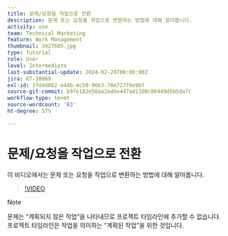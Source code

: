 ```yaml
---
title: 문제/요청을 작업으로 전환
description: 문제 또는 요청을 작업으로 변환하는 방법에 대해 알아봅니다.
activity: use
team: Technical Marketing
feature: Work Management
thumbnail: 3427605.jpg
type: Tutorial
role: User
level: Intermediate
last-substantial-update: 2024-02-28T00:00:00Z
jira: KT-10069
exl-id: 1fd4d862-e44b-4c50-9663-70e727f6e9b7
source-git-commit: b97e182e50aa2ed6e447ad11d0c86449d5b5da7c
workflow-type: tm+mt
source-wordcount: '63'
ht-degree: 57%

---
```


# 문제/요청을 작업으로 전환

이 비디오에서는 문제 또는 요청을 작업으로 변환하는 방법에 대해 알아봅니다.

>[!VIDEO](https://video.tv.adobe.com/v/3427605/?quality=12&learn=on)

>[!NOTE]
>
>문제는 “계획되지 않은 작업”을 나타내므로 프로젝트 타임라인에 추가할 수 없습니다. 프로젝트 타임라인은 작업을 의미하는 “계획된 작업”을 위한 것입니다.


